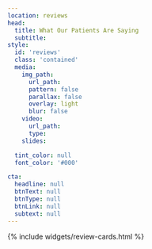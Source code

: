 ```yaml
---
location: reviews
head:
  title: What Our Patients Are Saying
  subtitle:
style:
  id: 'reviews'
  class: 'contained'
  media:
    img_path:
      url_path:
      pattern: false
      parallax: false
      overlay: light
      blur: false
    video:
      url_path:
      type:
    slides:

  tint_color: null
  font_color: '#000'

cta:
  headline: null
  btnText: null
  btnType: null
  btnLink: null
  subtext: null
---
```

<div id="RwReview"></div>
{% include widgets/review-cards.html %}
